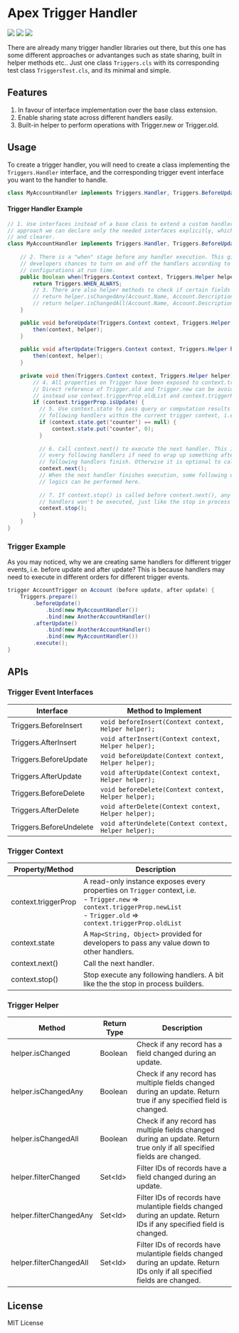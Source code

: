 # Apex Trigger Handler

![](https://img.shields.io/badge/version-1.0.0-brightgreen.svg) ![](https://img.shields.io/badge/build-passing-brightgreen.svg) ![](https://img.shields.io/badge/coverage-100%25-brightgreen.svg)

There are already many trigger handler libraries out there, but this one has some different approaches or advantanges such as state sharing, built in helper methods etc.. Just one class `Triggers.cls` with its corresponding test class `TriggersTest.cls`, and its minimal and simple.

## Features

1. In favour of interface implementation over the base class extension.
2. Enable sharing state across different handlers easily.
3. Built-in helper to perform operations with Trigger.new or Trigger.old.

## Usage

To create a trigger handler, you will need to create a class implementing the `Triggers.Handler` interface, and the corresponding trigger event interface you want to the handler to handle.

```java
class MyAccountHandler implements Triggers.Handler, Triggers.BeforeUpdate { ... }
```

#### Trigger Handler Example

```java
// 1. Use interfaces instead of a base class to extend a custom handler. With interface 
// approach we can declare only the needed interfaces explicitly, which is much cleaner 
// and clearer.
class MyAccountHandler implements Triggers.Handler, Triggers.BeforeUpdate, Triggers.AfterUpdate {
  
    // 2. There is a "when" stage before any handler execution. This gives 
    // developers chances to turn on and off the handlers according to 
    // configurations at run time. 
    public Boolean when(Triggers.Context context, Triggers.Helper helper) {
        return Triggers.WHEN_ALWAYS;
        // 3. There are also helper methods to check if certain fields have changes
        // return helper.isChangedAny(Account.Name, Account.Description);
        // return helper.isChangedAll(Account.Name, Account.Description);
    }

    public void beforeUpdate(Triggers.Context context, Triggers.Helper helper) {
        then(context, helper);
    }
  
    public void afterUpdate(Triggers.Context context, Triggers.Helper helper) {
        then(context, helper);
    }
  
    private void then(Triggers.Context context, Triggers.Helper helper) {
        // 4. All properties on Trigger have been exposed to context.triggerProp. 
      	// Direct reference of Trigger.old and Trigger.new can be avoided, 
        // instead use context.triggerProp.oldList and context.triggerProp.newList.
        if (context.triggerProp.isUpdate) {
          // 5. Use context.state to pass query or computation results down to all 
          // following handlers within the current trigger context, i.e. before update.
          if (context.state.get('counter') == null) {
              context.state.put('counter', 0);
          }
          
          // 6. Call context.next() to execute the next handler. This is required for
          // every following handlers if need to wrap up something after all the 
          // following handlers finish. Otherwise it is optional to call.
          context.next();
          // When the next handler finishes execution, some following up 
          // logics can be performed here.
          
          // 7. If context.stop() is called before context.next(), any following 
          // handlers won't be executed, just like the stop in process builder.
          context.stop();
        }
    }
}
```

### Trigger Example

As you may noticed, why we are creating same handlers for different trigger events, i.e. before update and after update? This is because handlers may need to execute in different orders for different trigger events.

```java
trigger AccountTrigger on Account (before update, after update) {
    Triggers.prepare()
        .beforeUpdate()
            .bind(new MyAccountHandler())
            .bind(new AnotherAccountHandler()
        .afterUpdate()
            .bind(new AnotherAccountHandler()
            .bind(new MyAccountHandler())
        .execute();
}
```

## APIs

### Trigger Event Interfaces

| Interface               | Method to Implement                                   |
| ----------------------- | ----------------------------------------------------- |
| Triggers.BeforeInsert   | `void beforeInsert(Context context, Helper helper);`  |
| Triggers.AfterInsert    | `void afterInsert(Context context, Helper helper);`   |
| Triggers.BeforeUpdate   | `void beforeUpdate(Context context, Helper helper);`  |
| Triggers.AfterUpdate    | `void afterUpdate(Context context, Helper helper);`   |
| Triggers.BeforeDelete   | `void beforeDelete(Context context, Helper helper);`  |
| Triggers.AfterDelete    | `void afterDelete(Context context, Helper helper);`   |
| Triggers.BeforeUndelete | `void afterUndelete(Context context, Helper helper);` |

### Trigger Context

| Property/Method     | Description                                                  |
| ------------------- | ------------------------------------------------------------ |
| context.triggerProp | A read-only instance exposes every properties on `Trigger` context, i.e. <br/>   - `Trigger.new` => `context.triggerProp.newList`<br/>   - `Trigger.old` => `context.triggerProp.oldList` |
| context.state       | A `Map<String, Object>` provided for developers to pass any value down to other handlers. |
| context.next()      | Call the next handler.                                       |
| context.stop()      | Stop execute any following handlers. A bit like the the stop in process builders. |

### Trigger Helper

| Method                  | Return Type | Description                                                  |
| ----------------------- | ----------- | ------------------------------------------------------------ |
| helper.isChanged        | Boolean     | Check if any record has a field changed during an update.    |
| helper.isChangedAny     | Boolean     | Check if any record has multiple fields changed during an update. Return true if any specified field is changed. |
| helper.isChangedAll     | Boolean     | Check if any record has multiple fields changed during an update. Return true only if all specified fields are changed. |
| helper.filterChanged    | Set\<Id\>   | Filter IDs of records have a field changed during an update. |
| helper.filterChangedAny | Set\<Id\>   | Filter IDs of records have mulantiple fields changed during an update. Return IDs if any specified field is changed. |
| helper.filterChangedAll | Set\<Id\>   | Filter IDs of records have mulantiple fields changed during an update. Return IDs only if all specified fields are changed. |

## License

MIT License